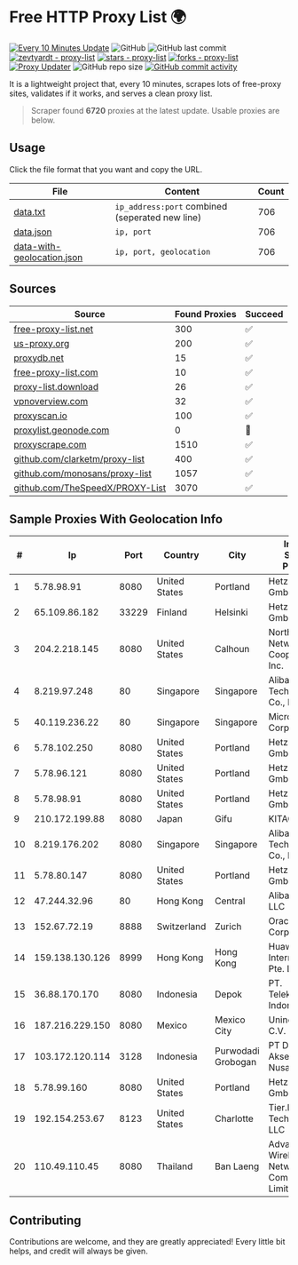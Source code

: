 
# Free HTTP Proxy List 🌍

[![Every 10 Minutes Update](https://github.com/mertguvencli/http-proxy-list/actions/workflows/main.yml/badge.svg?branch=main)](https://github.com/mertguvencli/http-proxy-list/actions/workflows/main.yml)
![GitHub](https://img.shields.io/github/license/mertguvencli/http-proxy-list)
![GitHub last commit](https://img.shields.io/github/last-commit/mertguvencli/http-proxy-list)
[![zevtyardt - proxy-list](https://img.shields.io/static/v1?label=zevtyardt&message=proxy-list&color=blue&logo=github)](https://github.com/zevtyardt/proxy-list "Go to GitHub repo")
[![stars - proxy-list](https://img.shields.io/github/stars/zevtyardt/proxy-list?style=social)](https://github.com/zevtyardt/proxy-list)
[![forks - proxy-list](https://img.shields.io/github/forks/zevtyardt/proxy-list?style=social)](https://github.com/zevtyardt/proxy-list)
[![Proxy Updater](https://github.com/zevtyardt/proxy-list/workflows/Proxy%20Updater/badge.svg)](https://github.com/zevtyardt/proxy-list/actions?query=workflow:"Proxy+Updater")
![GitHub repo size](https://img.shields.io/github/repo-size/zevtyardt/proxy-list)
[![GitHub commit activity](https://img.shields.io/github/commit-activity/m/zevtyardt/proxy-list?logo=commits)](https://github.com/zevtyardt/proxy-list/commits/main)

It is a lightweight project that, every 10 minutes, scrapes lots of free-proxy sites, validates if it works, and serves a clean proxy list.

> Scraper found **6720** proxies at the latest update. Usable proxies are below.

## Usage

Click the file format that you want and copy the URL.

|File|Content|Count|
|----|-------|-----|
|[data.txt](https://raw.githubusercontent.com/mertguvencli/http-proxy-list/main/proxy-list/data.txt)|`ip_address:port` combined (seperated new line)|706|
|[data.json](https://raw.githubusercontent.com/mertguvencli/http-proxy-list/main/proxy-list/data.json)|`ip, port`|706|
|[data-with-geolocation.json](https://raw.githubusercontent.com/mertguvencli/http-proxy-list/main/proxy-list/data-with-geolocation.json)|`ip, port, geolocation`|706|

## Sources

|Source|Found Proxies|Succeed|
|------|-------------|-------|
|[free-proxy-list.net](https://free-proxy-list.net)|300|✅|
|[us-proxy.org](https://www.us-proxy.org)|200|✅|
|[proxydb.net](http://proxydb.net)|15|✅|
|[free-proxy-list.com](https://free-proxy-list.com/?page=&port=&type%5B%5D=http&type%5B%5D=https&up_time=0&search=Search)|10|✅|
|[proxy-list.download](https://www.proxy-list.download/HTTP)|26|✅|
|[vpnoverview.com](https://vpnoverview.com/privacy/anonymous-browsing/free-proxy-servers)|32|✅|
|[proxyscan.io](https://www.proxyscan.io)|100|✅|
|[proxylist.geonode.com](https://proxylist.geonode.com/api/proxy-list?limit=300&page=1&sort_by=lastChecked&sort_type=desc&protocols=http,https)|0|🚫|
|[proxyscrape.com](https://api.proxyscrape.com/v2/?request=displayproxies&protocol=http&timeout=10000&country=all&ssl=all&anonymity=all)|1510|✅|
|[github.com/clarketm/proxy-list](https://raw.githubusercontent.com/clarketm/proxy-list/master/proxy-list-raw.txt)|400|✅|
|[github.com/monosans/proxy-list](https://raw.githubusercontent.com/monosans/proxy-list/main/proxies/http.txt)|1057|✅|
|[github.com/TheSpeedX/PROXY-List](https://raw.githubusercontent.com/TheSpeedX/PROXY-List/master/http.txt)|3070|✅|


## Sample Proxies With Geolocation Info

|#|Ip|Port|Country|City|Internet Service Provider|
|-|--|----|-------|----|-------------------------|
|1|5.78.98.91|8080|United States|Portland|Hetzner Online GmbH|
|2|65.109.86.182|33229|Finland|Helsinki|Hetzner Online GmbH|
|3|204.2.218.145|8080|United States|Calhoun|North Georgia Network Cooperative, Inc.|
|4|8.219.97.248|80|Singapore|Singapore|Alibaba (US) Technology Co., Ltd.|
|5|40.119.236.22|80|Singapore|Singapore|Microsoft Corporation|
|6|5.78.102.250|8080|United States|Portland|Hetzner Online GmbH|
|7|5.78.96.121|8080|United States|Portland|Hetzner Online GmbH|
|8|5.78.98.91|8080|United States|Portland|Hetzner Online GmbH|
|9|210.172.199.88|8080|Japan|Gifu|KITAGATA|
|10|8.219.176.202|8080|Singapore|Singapore|Alibaba (US) Technology Co., Ltd.|
|11|5.78.80.147|8080|United States|Portland|Hetzner Online GmbH|
|12|47.244.32.96|80|Hong Kong|Central|Alibaba.com LLC|
|13|152.67.72.19|8888|Switzerland|Zurich|Oracle Corporation|
|14|159.138.130.126|8999|Hong Kong|Hong Kong|Huawei International Pte. Ltd.|
|15|36.88.170.170|8080|Indonesia|Depok|PT. Telekomunikasi Indonesia|
|16|187.216.229.150|8080|Mexico|Mexico City|Uninet S.A. de C.V.|
|17|103.172.120.114|3128|Indonesia|Purwodadi Grobogan|PT Digital Akses Nusantara|
|18|5.78.99.160|8080|United States|Portland|Hetzner Online GmbH|
|19|192.154.253.67|8123|United States|Charlotte|Tier.Net Technologies LLC|
|20|110.49.110.45|8080|Thailand|Ban Laeng|Advanced Wireless Network Company Limited|



## Contributing

Contributions are welcome, and they are greatly appreciated! Every
little bit helps, and credit will always be given.

